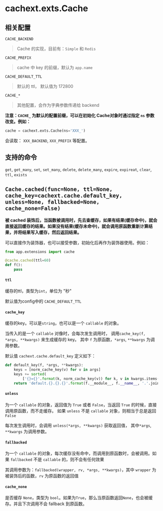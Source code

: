 # cachext.exts.Cache

## 相关配置

`CACHE_BACKEND`

> Cache 的实现，目前有：`Simple` 和 `Redis`

`CACHE_PREFIX`

> cache 中 key 的前缀，默认为 `app.name`

`CACHE_DEFAULT_TTL`

> 默认的 ttl， 默认值为 172800

`CACHE_*`

> 其他配置，会作为字典参数传递给 backend

**注意：`CACHE_` 为默认的配置前缀，可以在初始化 Cache对象时通过指定 `ns` 参数改变。例如：**

```python
cache = cachext.exts.Cache(ns='XXX_')
```

会读取： `XXX_BACKEND`, `XXX_PREFIX` 等配置。


## 支持的命令

`get`, `get_many`, `set`, `set_many`, `delete`, `delete_many`, `expire`, `expireat`, `clear`, `ttl`, `exists`


## `Cache.cached(func=None, ttl=None, cache_key=cachext.cache.default_key, unless=None, fallbacked=None, cache_none=False)`

**被 cached 装饰后，当函数被调用时，先去查缓存，如果有结果(缓存命中)，就会直接返回缓存的结果。如果没有结果(缓存未命中)，就会调用原函数重新计算结果，并将结果写入缓存，然后返回结果。**

可以直接作为装饰器，也可以接受参数，初始化后再作为装饰器使用。例如：

```python
from app.extensions import cache

@cache.cached(ttl=60)
def f():
    pass
```

#### `ttl`

缓存的ttl，类型为`int`，单位为 "秒"

默认值为config中的 `CACHE_DEFAULT_TTL`

#### `cache_key`

缓存的key。可以是`string`，也可以是一个 `callable` 的对象。

当传入的是一个 `callable` 对像时，会每次发生调用时， 调用`cache_key(f, *args, **kwargs)` 来生成缓存的 key。
其中 `f` 为原函数，`*args`, `**kwargs` 为调用参数。

默认值 `cachext.cache.default_key` 定义如下：

```python
def default_key(f, *args, **kwargs):
    keys = [norm_cache_key(v) for v in args]
    keys += sorted(
        ['{}={}'.format(k, norm_cache_key(v)) for k, v in kwargs.items()])
    return 'default.{}.{}.{}'.format(f.__module__, f.__name__, '.'.join(keys))
```

#### `unless`

为一个 `callable` 的对象，返回值为 `True` 或者 `False`，当返回 `True` 的时候，直接调用原函数，而不走缓存。
如果 `unless` 不是 `callable` 对象，则相当于总是返回 `False`

每次发生调用时，会调用 `unless(*args, **kwargs)` 获取返回值， 其中`*args`, `**kwargs` 为调用参数。


#### `fallbacked`

为一个 `callable` 的对象，每次缓存没有命中，而调用到原函数时，会被调用。如果 `fallbacked` 不是 `callable` 的，则不会有任何效果

其调用参数为：`fallbacked(wrapper, rv, *args, **kwargs)`，其中 `wrapper` 为被装饰后的函数，`rv` 为原函数的返回值


#### `cache_none`

是否缓存 `None`，类型为 `bool`。如果为`True`，那么当原函数返回`None`，也会被缓存。并且下次调用不会 fallback 到原函数。

